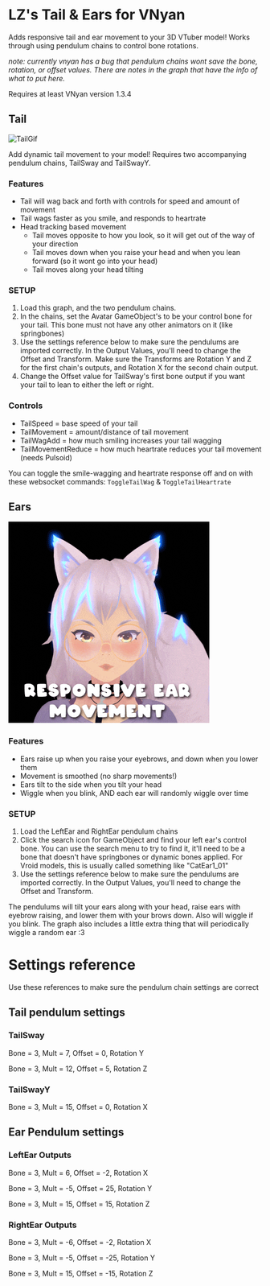 # LZ's Tail & Ears for VNyan

Adds responsive tail and ear movement to your 3D VTuber model! Works through using pendulum chains to control bone rotations.

_note: currently vnyan has a bug that pendulum chains wont save the bone, rotation, or offset values. There are notes in the graph that have the info of what to put here._

Requires at least VNyan version 1.3.4
## Tail

![TailGif](https://github.com/Lunazera/VNyan-Graphs/blob/main/Tail-Ears/Tail-Example-animated.gif)

Add dynamic tail movement to your model!
Requires two accompanying pendulum chains, TailSway and TailSwayY.

### Features
- Tail will wag back and forth with controls for speed and amount of movement
- Tail wags faster as you smile, and responds to heartrate
- Head tracking based movement
  - Tail moves opposite to how you look, so it will get out of the way of your direction
  - Tail moves down when you raise your head and when you lean forward (so it wont go into your head)
  - Tail moves along your head tilting

### SETUP
1. Load this graph, and the two pendulum chains.
2. In the chains, set the Avatar GameObject's to be your control bone for your tail. This bone must not have any other animators on it (like springbones)
3. Use the settings reference below to make sure the pendulums are imported correctly. In the Output Values, you'll need to change the Offset and Transform. Make sure the Transforms are Rotation Y and Z for the first chain's outputs, and Rotation X for the second chain output.
4. Change the Offset value for TailSway's first bone output if you want your tail to lean to either the left or right.

### Controls
- TailSpeed = base speed of your tail 
- TailMovement = amount/distance of tail movement
- TailWagAdd = how much smiling increases your tail wagging
- TailMovementReduce = how much heartrate reduces your tail movement (needs Pulsoid)

You can toggle the smile-wagging and heartrate response off and on with these websocket commands: `ToggleTailWag` & `ToggleTailHeartrate`

## Ears
![EarGif](https://github.com/Lunazera/VNyan-Graphs/blob/main/Tail-Ears/Ears-Example-animated.gif)

### Features
- Ears raise up when you raise your eyebrows, and down when you lower them
- Movement is smoothed (no sharp movements!)
- Ears tilt to the side when you tilt your head
- Wiggle when you blink, AND each ear will randomly wiggle over time

### SETUP
1. Load the LeftEar and RightEar pendulum chains
2. Click the search icon for GameObject and find your left ear's control bone. You can use the search menu to try to find it, it'll need to be a bone that doesn't have springbones or dynamic bones applied. For Vroid models, this is usually called something like "CatEar1_01"
3. Use the settings reference below to make sure the pendulums are imported correctly. In the Output Values, you'll need to change the Offset and Transform.

The pendulums will tilt your ears along with your head, raise ears with eyebrow raising, and lower them with your brows down. Also will wiggle if you blink. The graph also includes a little extra thing that will periodically wiggle a random ear :3

# Settings reference
Use these references to make sure the pendulum chain settings are correct

## Tail pendulum settings
### TailSway
Bone = 3, Mult = 7, Offset = 0, Rotation Y

Bone = 3, Mult = 12, Offset = 5, Rotation Z

### TailSwayY
Bone = 3, Mult = 15, Offset = 0, Rotation X

## Ear Pendulum settings
### LeftEar Outputs
Bone = 3, Mult = 6, Offset = -2, Rotation X

Bone = 3, Mult = -5, Offset = 25, Rotation Y

Bone = 3, Mult = 15, Offset = 15, Rotation Z

### RightEar Outputs
Bone = 3, Mult = -6, Offset = -2, Rotation X

Bone = 3, Mult = -5, Offset = -25, Rotation Y

Bone = 3, Mult = 15, Offset = -15, Rotation Z
